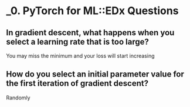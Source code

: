 # _0. PyTorch for ML::EDx Questions

## In gradient descent, what happens when you select a learning rate that is too large?

You may miss the minimum and your loss will start increasing


## How do you select an initial parameter value for the first iteration of gradient descent?

Randomly